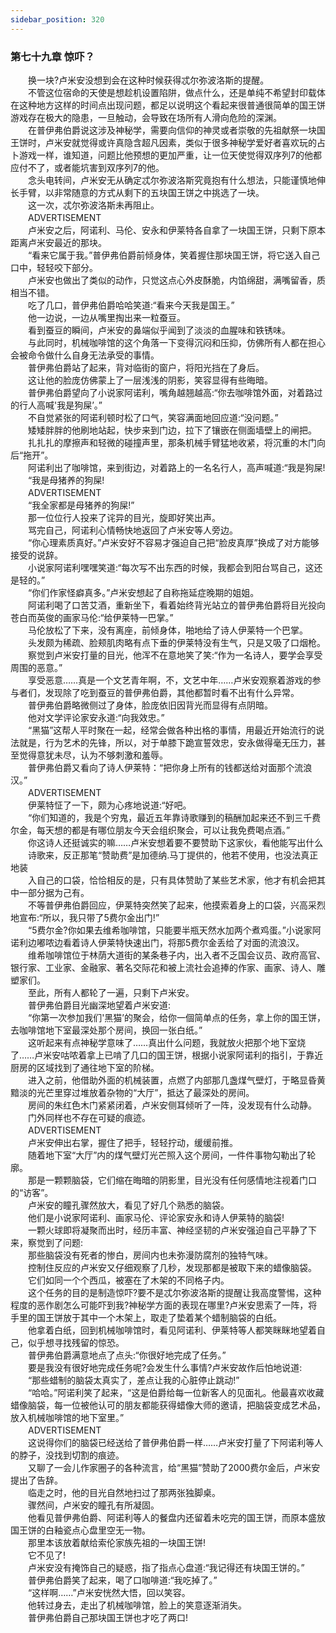```yaml
---
sidebar_position: 320
---
```

### 第七十九章 惊吓？  


　　换一块?卢米安没想到会在这种时候获得忒尔弥波洛斯的提醒。  
　　不管这位宿命的天使是想趁机设置陷阱，做点什么，还是单纯不希望封印载体在这种地方这样的时间点出现问题，都足以说明这个看起来很普通很简单的国王饼游戏存在极大的隐患，一旦触动，会导致在场所有人滑向危险的深渊。  
　　在普伊弗伯爵说这涉及神秘学，需要向信仰的神灵或者崇敬的先祖献祭一块国王饼时，卢米安就觉得或许真隐含超凡因素，类似于很多神秘学爱好者喜欢玩的占卜游戏一样，谁知道，问题比他预想的更加严重，让一位天使觉得双序列7的他都应付不了，或者能坑害到双序列7的他。  
　　念头电转间，卢米安无从确定忒尔弥波洛斯究竟抱有什么想法，只能谨慎地伸长手臂，以非常随意的方式从剩下的五块国王饼之中挑选了一块。  
　　这一次，忒尔弥波洛斯未再阻止。  
　　ADVERTISEMENT  
　　卢米安之后，阿诺利、马伦、安永和伊莱特各自拿了一块国王饼，只剩下原本距离卢米安最近的那块。  
　　“看来它属于我。”普伊弗伯爵前倾身体，笑着握住那块国王饼，将它送入自己口中，轻轻咬下部分。  
　　卢米安也做出了类似的动作，只觉这点心外皮酥脆，内馅绵甜，满嘴留香，质相当不错。  
　　吃了几口，普伊弗伯爵哈哈笑道:“看来今天我是国王。”  
　　他一边说，一边从嘴里掏出来一粒蚕豆。  
　　看到蚕豆的瞬间，卢米安的鼻端似乎闻到了淡淡的血腥味和铁锈味。  
　　与此同时，机械咖啡馆的这个角落一下变得沉闷和压抑，仿佛所有人都在担心会被命令做什么自身无法承受的事情。  
　　普伊弗伯爵站了起来，背对临街的窗户，将阳光挡在了身后。  
　　这让他的脸庞仿佛蒙上了一层浅浅的阴影，笑容显得有些晦暗。  
　　普伊弗伯爵望向了小说家阿诺利，嘴角越翘越高:“你去咖啡馆外面，对着路过的行人高喊'我是狗屎’。”  
　　不自觉紧张的阿诺利顿时松了口气，笑容满面地回应道:“没问题。”  
　　矮矮胖胖的他刷地站起，快步来到门边，拉下了镶嵌在侧面墙壁上的闸把。  
　　扎扎扎的摩擦声和轻微的碰撞声里，那条机械手臂猛地收紧，将沉重的木门向后“拖开”。  
　　阿诺利出了咖啡馆，来到街边，对着路上的一名名行人，高声喊道:“我是狗屎!  
　　“我是母猪养的狗屎!  
　　ADVERTISEMENT  
　　“我全家都是母猪养的狗屎!”  
　　那一位位行人投来了诧异的目光，旋即好笑出声。  
　　骂完自己，阿诺利心情畅快地返回了卢米安等人旁边。  
　　“你心理素质真好。”卢米安好不容易才强迫自己把“脸皮真厚”换成了对方能够接受的说辞。  
　　小说家阿诺利嘿嘿笑道:“每次写不出东西的时候，我都会到阳台骂自己，这还是轻的。”  
　　“你们作家怪癖真多。”卢米安想起了自称拖延症晚期的姐姐。  
　　阿诺利喝了口苦艾酒，重新坐下，看着始终背光站立的普伊弗伯爵将目光投向苍白而英俊的画家马伦:“给伊莱特一巴掌。”  
　　马伦放松了下来，没有离座，前倾身体，啪地给了诗人伊莱特一个巴掌。  
　　头发颇为稀疏、脸颊肌肉略有点下垂的伊莱特没有生气，只是又吸了口烟枪。  
　　察觉到卢米安打量的目光，他浑不在意地笑了笑:“作为一名诗人，要学会享受周围的恶意。”  
　　享受恶意……真是一个文艺青年啊，不，文艺中年……卢米安观察着游戏的参与者们，发现除了吃到蚕豆的普伊弗伯爵，其他都暂时看不出有什么异常。  
　　普伊弗伯爵略微侧过了身体，脸庞依旧因背光而显得有点阴暗。  
　　他对文学评论家安永道:“向我效忠。”  
　　“黑猫”这帮人平时聚在一起，经常会做各种出格的事情，用最近开始流行的说法就是，行为艺术的先锋，所以，对于单膝下跪宣誓效忠，安永做得毫无压力，甚至觉得意犹未尽，认为不够刺激和羞辱。  
　　普伊弗伯爵又看向了诗人伊莱特：“把你身上所有的钱都送给对面那个流浪汉。”  
　　ADVERTISEMENT  
　　伊莱特怔了一下，颇为心疼地说道:“好吧。  
　　“你们知道的，我是个穷鬼，最近五年靠诗歌赚到的稿酬加起来还不到三千费尔金，每天想的都是有哪位朋友今天会组织聚会，可以让我免费喝点酒。”  
　　你这诗人还挺诚实的嘛……卢米安想着要不要赞助下这家伙，看他能写出什么  
　　诗歌来，反正那笔“赞助费”是加德纳.马丁提供的，他若不使用，也没法真正地装  
　　入自己的口袋，恰恰相反的是，只有具体赞助了某些艺术家，他才有机会把其中一部分据为己有。  
　　不等普伊弗伯爵回应，伊莱特突然笑了起来，他摸索着身上的口袋，兴高采烈地宣布:“所以，我只带了5费尔金出门!”  
　　“5费尔金?你如果去维希咖啡馆，只能要半瓶天然水加两个煮鸡蛋。”小说家阿诺利边嘟哝边看着诗人伊莱特快速出门，将那5费尔金丢给了对面的流浪汉。  
　　维希咖啡馆位于林荫大道街的某条巷子内，出入者不乏国会议员、政府高官、银行家、工业家、金融家、著名交际花和被上流社会追捧的作家、画家、诗人、雕塑家们。  
　　至此，所有人都轮了一遍，只剩下卢米安。  
　　普伊弗伯爵目光幽深地望着卢米安道:  
　　“你第一次参加我们'黑猫’的聚会，给你一個简单点的任务，拿上你的国王饼，去咖啡馆地下室最深处那个房间，换回一张白纸。”  
　　这听起来有点神秘学意味了……真出什么问题，我就放火把那个地下室烧了……卢米安咕哝着拿上已啃了几口的国王饼，根据小说家阿诺利的指引，于靠近厨房的区域找到了通往地下室的阶梯。  
　　进入之前，他借助外面的机械装置，点燃了内部那几盏煤气壁灯，于略显昏黄黯淡的光芒里穿过堆放着杂物的“大厅”，抵达了最深处的房间。  
　　房间的朱红色木门紧紧闭着，卢米安侧耳倾听了一阵，没发现有什么动静。  
　　门外同样也不存在可疑的痕迹。  
　　ADVERTISEMENT  
　　卢米安伸出右掌，握住了把手，轻轻拧动，缓缓前推。  
　　随着地下室“大厅”内的煤气壁灯光芒照入这个房间，一件件事物勾勒出了轮廓。  
　　那是一颗颗脑袋，它们缩在晦暗的阴影里，目光没有任何感情地注视着门口的“访客”。  
　　卢米安的瞳孔骤然放大，看见了好几个熟悉的脑袋。  
　　他们是小说家阿诺利、画家马伦、评论家安永和诗人伊莱特的脑袋!  
　　一颗火球即将凝聚而出时，经历丰富、神经坚韧的卢米安强迫自己平静了下来，察觉到了问题:  
　　那些脑袋没有死者的惨白，房间内也未弥漫防腐剂的独特气味。  
　　控制住反应的卢米安又仔细观察了几秒，发现那都是被取下来的蜡像脑袋。  
　　它们如同一个个西瓜，被塞在了木架的不同格子内。  
　　这个任务的目的是制造惊吓?要不是忒尔弥波洛斯的提醒让我高度警惕，这种程度的恶作剧怎么可能吓到我?神秘学方面的表现在哪里?卢米安思索了一阵，将手里的国王饼放于其中一个木架上，取走了垫着某个蜡制脑袋的白纸。  
　　他拿着白纸，回到机械咖啡馆时，看见阿诺利、伊莱特等人都笑眯眯地望着自己，似乎想寻找残留的惊恐。  
　　普伊弗伯爵满意地点了点头:“你很好地完成了任务。”  
　　要是我没有很好地完成任务呢?会发生什么事情?卢米安故作后怕地说道:  
　　“那些蜡制的脑袋太真实了，差点让我的心脏停止跳动!”  
　　“哈哈。”阿诺利笑了起来，“这是伯爵给每一位新客人的见面礼。他最喜欢收藏蜡像脑袋，每一位被他认可的朋友都能获得蜡像大师的邀请，把脑袋变成艺术品，放入机械咖啡馆的地下室里。”  
　　ADVERTISEMENT  
　　这说得你们的脑袋已经送给了普伊弗伯爵一样……卢米安打量了下阿诺利等人的脖子，没找到切割的痕迹。  
　　又聊了一会儿作家圈子的各种流言，给“黑猫”赞助了2000费尔金后，卢米安提出了告辞。  
　　临走之时，他的目光自然地扫过了那两张独脚桌。  
　　骤然间，卢米安的瞳孔有所凝固。  
　　他看见普伊弗伯爵、阿诺利等人的餐盘内还留着未吃完的国王饼，而原本盛放国王饼的白釉瓷点心盘里空无一物。  
　　那里本该放着献给索伦家族先祖的一块国王饼!  
　　它不见了!  
　　卢米安没有掩饰自己的疑惑，指了指点心盘道:“我记得还有块国王饼的。”  
　　普伊弗伯爵笑了起来，喝了口咖啡道:“我吃掉了。”  
　　“这样啊……”卢米安恍然大悟，回以笑容。  
　　他转过身去，走出了机械咖啡馆，脸上的笑意逐渐消失。  
　　普伊弗伯爵自己那块国王饼也才吃了两口!  
